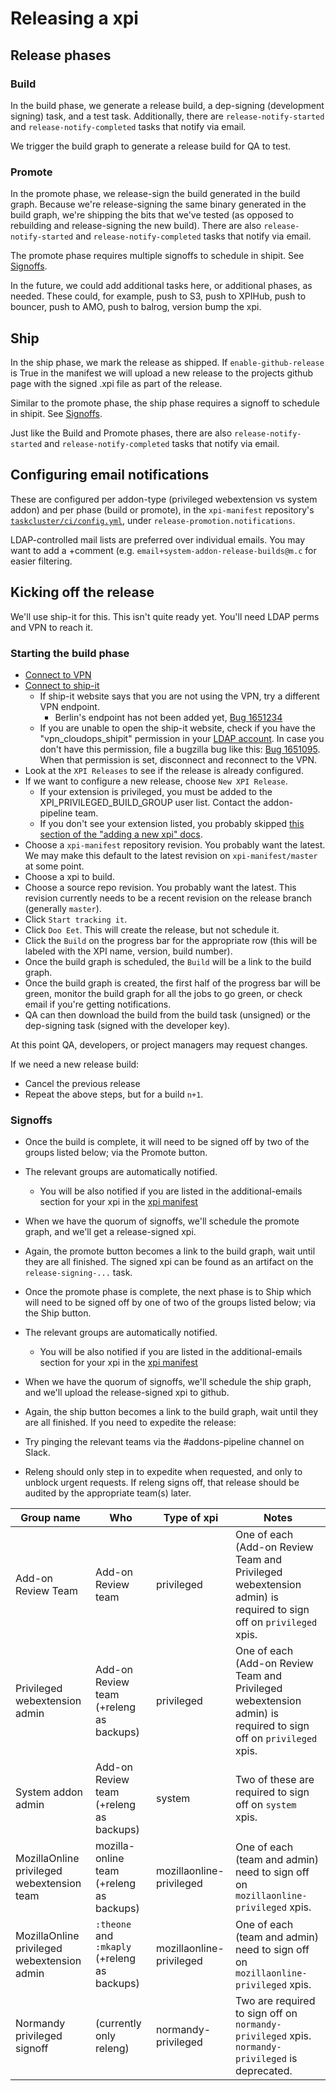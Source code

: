 # Releasing a xpi

## Release phases

### Build

In the build phase, we generate a release build, a dep-signing (development signing) task, and a test task. Additionally, there are  `release-notify-started` and `release-notify-completed` tasks that notify via email.

We trigger the build graph to generate a release build for QA to test.

### Promote

In the promote phase, we release-sign the build generated in the build graph. Because we're release-signing the same binary generated in the build graph, we're shipping the bits that we've tested (as opposed to rebuilding and release-signing the new build). There are also `release-notify-started` and `release-notify-completed` tasks that notify via email.

The promote phase requires multiple signoffs to schedule in shipit. See [Signoffs](#Signoffs).

In the future, we could add additional tasks here, or additional phases, as needed. These could, for example, push to S3, push to XPIHub, push to bouncer, push to AMO, push to balrog, version bump the xpi.

## Ship

In the ship phase, we mark the release as shipped.  If `enable-github-release` is True in the manifest we will upload a new release to the projects github page with the signed .xpi file as part of the release.

Similar to the promote phase, the ship phase requires a signoff to schedule in shipit. See [Signoffs](#Signoffs).

Just like the Build and Promote phases, there are also `release-notify-started` and `release-notify-completed` tasks that notify via email.

## Configuring email notifications

These are configured per addon-type (privileged webextension vs system addon) and per phase (build or promote), in the `xpi-manifest` repository's [`taskcluster/ci/config.yml`](../taskcluster/ci/config.yml), under `release-promotion.notifications`.

LDAP-controlled mail lists are preferred over individual emails. You may want to add a +comment (e.g. `email+system-addon-release-builds@m.c` for easier filtering.

## Kicking off the release

We'll use ship-it for this. This isn't quite ready yet. You'll need LDAP perms and VPN to reach it.

### Starting the build phase

  - [Connect to VPN](https://mana.mozilla.org/wiki/display/IT/Mozilla+Corporate+VPN)
  - [Connect to ship-it](https://shipit.mozilla-releng.net/)
    - If ship-it website says that you are not using the VPN, try a different VPN endpoint.
      - Berlin's endpoint has not been added yet, [Bug 1651234](https://bugzilla.mozilla.org/show_bug.cgi?id=1651234)
    - If you are unable to open the ship-it website, check if you have the "vpn_cloudops_shipit" permission in your [LDAP account](https://firefox-ci-tc.services.mozilla.com/profile). In case you don't have this permission, file a bugzilla bug like this: [Bug 1651095](https://bugzilla.mozilla.org/show_bug.cgi?id=1651095). When that permission is set, disconnect and reconnect to the VPN.
  - Look at the `XPI Releases` to see if the release is already configured.
  - If we want to configure a new release, choose `New XPI Release`.
    - If your extension is privileged, you must be added to the XPI_PRIVILEGED_BUILD_GROUP user list. Contact the addon-pipeline team.
    - If you don't see your extension listed, you probably skipped [this section of the "adding a new xpi" docs](https://github.com/mozilla-extensions/xpi-manifest/blob/master/docs/adding-a-new-xpi.md#enabling-releases).
  - Choose a `xpi-manifest` repository revision. You probably want the latest. We may make this default to the latest revision on `xpi-manifest/master` at some point.
  - Choose a xpi to build.
  - Choose a source repo revision. You probably want the latest. This revision currently needs to be a recent revision on the release branch (generally `master`).
  - Click `Start tracking it`.
  - Click `Doo Eet`. This will create the release, but not schedule it.
  - Click the `Build` on the progress bar for the appropriate row (this will be labeled with the XPI name, version, build number).
  - Once the build graph is scheduled, the `Build` will be a link to the build graph.
  - Once the build graph is created, the first half of the progress bar will be green, monitor the build graph for all the jobs to go green, or check email if you're getting notifications.
  - QA can then download the build from the build task (unsigned) or the dep-signing task (signed with the developer key).

At this point QA, developers, or project managers may request changes.

If we need a new release build:

  - Cancel the previous release
  - Repeat the above steps, but for a build `n+1`.

### Signoffs

  - Once the build is complete, it will need to be signed off by two of the groups listed below; via the Promote button.
  - The relevant groups are automatically notified.
    - You will be also notified if you are listed in the additional-emails section for your xpi in the [xpi manifest](https://github.com/mozilla-extensions/xpi-manifest/blob/master/manifests/)
  - When we have the quorum of signoffs, we'll schedule the promote graph, and we'll get a release-signed xpi.
  - Again, the promote button becomes a link to the build graph, wait until they are all finished. The signed xpi can be found as an artifact on the `release-signing-...` task.
  - Once the promote phase is complete, the next phase is to Ship which will need to be signed off by one of two of the groups listed below; via the Ship button.
  - The relevant groups are automatically notified.
    - You will be also notified if you are listed in the additional-emails section for your xpi in the [xpi manifest](https://github.com/mozilla-extensions/xpi-manifest/blob/master/manifests/)
  - When we have the quorum of signoffs, we'll schedule the ship graph, and we'll upload the release-signed xpi to github.
  - Again, the ship button becomes a link to the build graph, wait until they are all finished.
If you need to expedite the release:

  - Try pinging the relevant teams via the #addons-pipeline channel on Slack.
  - Releng should only step in to expedite when requested, and only to unblock urgent requests. If releng signs off, that release should be audited by the appropriate team(s) later.

| Group name | Who | Type of xpi | Notes |
| ---------- | --- | ----------- | ----- |
Add-on Review Team | Add-on Review team | privileged | One of each (Add-on Review Team and Privileged webextension admin) is required to sign off on `privileged` xpis.
Privileged webextension admin | Add-on Review team (+releng as backups) | privileged | One of each (Add-on Review Team and Privileged webextension admin) is required to sign off on `privileged` xpis.
System addon admin | Add-on Review team (+releng as backups) | system | Two of these are required to sign off on `system` xpis.
MozillaOnline privileged webextension team | mozilla-online team (+releng as backups) | mozillaonline-privileged | One of each (team and admin) need to sign off on `mozillaonline-privileged` xpis.
MozillaOnline privileged webextension admin | `:theone` and `:mkaply` (+releng as backups) | mozillaonline-privileged | One of each (team and admin) need to sign off on `mozillaonline-privileged` xpis.
Normandy privileged signoff | (currently only releng) | normandy-privileged | Two are required to sign off on `normandy-privileged` xpis. `normandy-privileged` is deprecated.
